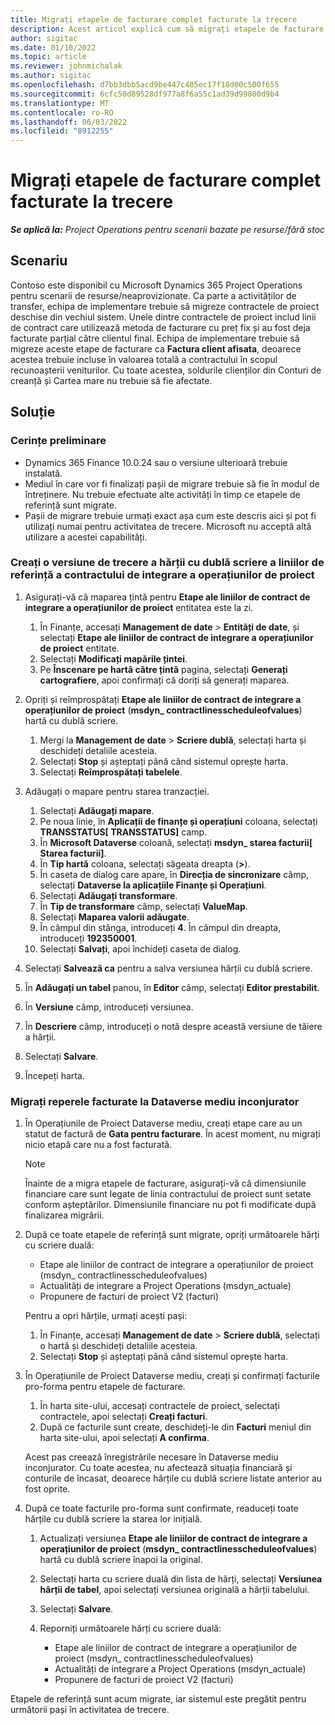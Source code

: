 ```yaml
---
title: Migrați etapele de facturare complet facturate la trecere
description: Acest articol explică cum să migrați etapele de facturare cu preț fix care au fost facturate clientului pentru contractele de proiect deschise înainte de data lansării.
author: sigitac
ms.date: 01/10/2022
ms.topic: article
ms.reviewer: johnmichalak
ms.author: sigitac
ms.openlocfilehash: d7bb3dbb5acd9be447c405ec17f18d00c500f655
ms.sourcegitcommit: 6cfc50d89528df977a8f6a55c1ad39d99800d9b4
ms.translationtype: MT
ms.contentlocale: ro-RO
ms.lasthandoff: 06/03/2022
ms.locfileid: "8912255"
---
```

# <a name="migrate-fully-invoiced-billing-milestones-at-cutover"></a>Migrați etapele de facturare complet facturate la trecere

_**Se aplică la:** Project Operations pentru scenarii bazate pe resurse/fără stoc_

## <a name="scenario"></a>Scenariu

Contoso este disponibil cu Microsoft Dynamics 365 Project Operations pentru scenarii de resurse/neaprovizionate. Ca parte a activităților de transfer, echipa de implementare trebuie să migreze contractele de proiect deschise din vechiul sistem. Unele dintre contractele de proiect includ linii de contract care utilizează metoda de facturare cu preț fix și au fost deja facturate parțial către clientul final. Echipa de implementare trebuie să migreze aceste etape de facturare ca **Factura client afisata**, deoarece acestea trebuie incluse în valoarea totală a contractului în scopul recunoașterii veniturilor. Cu toate acestea, soldurile clienților din Conturi de creanță și Cartea mare nu trebuie să fie afectate.

## <a name="solution"></a>Soluție

### <a name="prerequisites"></a>Cerințe preliminare

- Dynamics 365 Finance 10.0.24 sau o versiune ulterioară trebuie instalată.
- Mediul în care vor fi finalizați pașii de migrare trebuie să fie în modul de întreținere. Nu trebuie efectuate alte activități în timp ce etapele de referință sunt migrate.
- Pașii de migrare trebuie urmați exact așa cum este descris aici și pot fi utilizați numai pentru activitatea de trecere. Microsoft nu acceptă altă utilizare a acestei capabilități.

### <a name="create-a-cutover-version-of-the-project-operations-integration-contract-line-milestones-dual-write-map"></a>Creați o versiune de trecere a hărții cu dublă scriere a liniilor de referință a contractului de integrare a operațiunilor de proiect 

1. Asigurați-vă că maparea țintă pentru **Etape ale liniilor de contract de integrare a operațiunilor de proiect** entitatea este la zi. 

    1. În Finanțe, accesați **Management de date** \> **Entități de date**, și selectați **Etape ale liniilor de contract de integrare a operațiunilor de proiect** entitate. 
    2. Selectați **Modificați mapările țintei**. 
    3. Pe **Înscenare pe hartă către țintă** pagina, selectați **Generați cartografiere**, apoi confirmați că doriți să generați maparea.

2. Opriți și reîmprospătați **Etape ale liniilor de contract de integrare a operațiunilor de proiect** (**msdyn\_ contractlinesscheduleofvalues**) hartă cu dublă scriere. 

    1. Mergi la **Management de date** \> **Scriere dublă**, selectați harta și deschideți detaliile acesteia. 
    2. Selectați **Stop** și așteptați până când sistemul oprește harta. 
    3. Selectați **Reîmprospătați tabelele**.

3. Adăugați o mapare pentru starea tranzacției.

    1. Selectați **Adăugați mapare**.
    2. Pe noua linie, în **Aplicații de finanțe și operațiuni** coloana, selectați **TRANSSTATUS\[ TRANSSTATUS\]** camp.
    3. În **Microsoft Dataverse** coloană, selectați **msdyn\_ starea facturii\[ Starea facturii\]**.
    4. În **Tip hartă** coloana, selectați săgeata dreapta (**\>**).
    5. În caseta de dialog care apare, în **Direcția de sincronizare** câmp, selectați **Dataverse la aplicațiile Finanțe și Operațiuni**.
    6. Selectați **Adăugați transformare**.
    7. În **Tip de transformare** câmp, selectați **ValueMap**.
    8. Selectați **Maparea valorii adăugate**.
    9. În câmpul din stânga, introduceți **4**. În câmpul din dreapta, introduceți **192350001**. 
    10. Selectați **Salvați**, apoi închideți caseta de dialog.

4. Selectați **Salvează ca** pentru a salva versiunea hărții cu dublă scriere. 
5. În **Adăugați un tabel** panou, în **Editor** câmp, selectați **Editor prestabilit**.
6. În **Versiune** câmp, introduceți versiunea.
7. În **Descriere** câmp, introduceți o notă despre această versiune de tăiere a hărții. 
8. Selectați **Salvare**.
9. Începeți harta.

### <a name="migrate-invoiced-milestones-to-the-dataverse-environment"></a>Migrați reperele facturate la Dataverse mediu inconjurator

1. În Operațiunile de Proiect Dataverse mediu, creați etape care au un statut de factură de **Gata pentru facturare**. În acest moment, nu migrați nicio etapă care nu a fost facturată.

    > [!NOTE]
    > Înainte de a migra etapele de facturare, asigurați-vă că dimensiunile financiare care sunt legate de linia contractului de proiect sunt setate conform așteptărilor. Dimensiunile financiare nu pot fi modificate după finalizarea migrării.

2. După ce toate etapele de referință sunt migrate, opriți următoarele hărți cu scriere duală:

    - Etape ale liniilor de contract de integrare a operațiunilor de proiect (msdyn\_ contractlinesscheduleofvalues)
    - Actualități de integrare a Project Operations (msdyn\_actuale)
    - Propunere de facturi de proiect V2 (facturi)

    Pentru a opri hărțile, urmați acești pași:

    1. În Finanțe, accesați **Management de date** \> **Scriere dublă**, selectați o hartă și deschideți detaliile acesteia.
    2. Selectați **Stop** și așteptați până când sistemul oprește harta.

3. În Operațiunile de Proiect Dataverse mediu, creați și confirmați facturile pro-forma pentru etapele de facturare. 

    1. În harta site-ului, accesați contractele de proiect, selectați contractele, apoi selectați **Creați facturi**.
    2. După ce facturile sunt create, deschideți-le din **Facturi** meniul din harta site-ului, apoi selectați **A confirma**.

    Acest pas creează înregistrările necesare în Dataverse mediu inconjurator. Cu toate acestea, nu afectează situația financiară și conturile de încasat, deoarece hărțile cu dublă scriere listate anterior au fost oprite.

4. După ce toate facturile pro-forma sunt confirmate, readuceți toate hărțile cu dublă scriere la starea lor inițială.

    1. Actualizați versiunea **Etape ale liniilor de contract de integrare a operațiunilor de proiect** (**msdyn\_ contractlinesscheduleofvalues**) hartă cu dublă scriere înapoi la original. 
    2. Selectați harta cu scriere duală din lista de hărți, selectați **Versiunea hărții de tabel**, apoi selectați versiunea originală a hărții tabelului.
    3. Selectați **Salvare**.
    4. Reporniți următoarele hărți cu scriere duală:

        - Etape ale liniilor de contract de integrare a operațiunilor de proiect (msdyn\_ contractlinesscheduleofvalues)
        - Actualități de integrare a Project Operations (msdyn\_actuale)
        - Propunere de facturi de proiect V2 (facturi)

Etapele de referință sunt acum migrate, iar sistemul este pregătit pentru următorii pași în activitatea de trecere.
